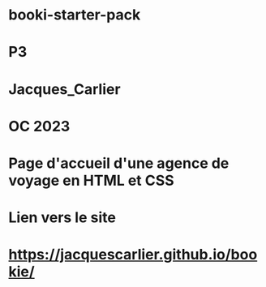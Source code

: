 # booki-starter-pack
# P3
# Jacques_Carlier
# OC 2023
# Page d'accueil d'une agence de voyage en HTML et CSS
# Lien vers le site 
# https://jacquescarlier.github.io/bookie/
